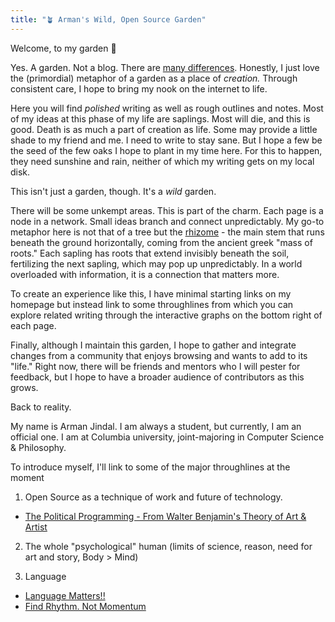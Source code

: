 ```yaml
---
title: "🪴 Arman's Wild, Open Source Garden"
---
```


Welcome, to my garden 👋 

Yes. A garden.  Not a blog. There are [many differences](https://joelhooks.com/digital-garden). Honestly, I just love the (primordial) metaphor of a garden as a place of *creation.* Through consistent care, I hope to bring my nook on the internet to life. 

Here you will find *polished* writing as well as rough outlines and notes. Most of my ideas at this phase of my life are saplings. Most will die, and this is good. Death is as much a part of creation as life. Some may provide a little shade to my friend and me. I need to write to stay sane. But I hope a few be the seed of the few oaks I hope to plant in my time here. For this to happen, they need sunshine and rain, neither of which my writing gets on my local disk.

This isn't just a garden, though. It's a *wild* garden.

There will be some unkempt areas. This is part of the charm.  Each page is a node in a network. Small ideas branch and connect unpredictably. My go-to metaphor here is not that of a tree but the [rhizome](https://www.iaacblog.com/programs/rhizome-deleuze-guattari/#:~:text=Rhizome%20is%20a%20philosophical%20term,They%20are%20dispersed.) - the main stem that runs beneath the ground horizontally, coming from the ancient greek "mass of roots." Each sapling has roots that extend invisibly beneath the soil, fertilizing the next sapling, which may pop up unpredictably. In a world overloaded with information, it is a connection that matters more. 

To create an experience like this, I have minimal starting links on my homepage but instead link to some throughlines from which you can explore related writing through the interactive graphs on the bottom right of each page.

Finally, although I maintain this garden, I hope to gather and integrate changes from a community that enjoys browsing and wants to add to its "life."  Right now, there will be friends and mentors who I will pester for feedback, but I hope to have a broader audience of contributors as this grows. 

Back to reality.  

My name is Arman Jindal. I am always a student, but currently, I am an official one. I am at Columbia university, joint-majoring in Computer Science & Philosophy.

To introduce myself, I'll link to some of the major throughlines at the moment

1. Open Source as a technique of work and future of technology. 

-  [The Political Programming - From Walter Benjamin's Theory of Art & Artist](digital-garden/The-Political-Programmer.md)

2. The whole "psychological" human (limits of science, reason, need for art and story,  Body > Mind)

3.  Language 

- [Language Matters!!](digital-garden/Language%20Matters!!.md)
- [Find Rhythm. Not Momentum](digital-garden/Rhythm-Not-Momentum.md)